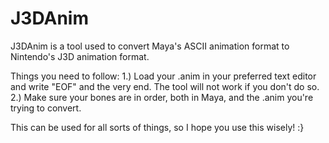 # J3DAnim 

J3DAnim is a tool used to convert Maya's ASCII animation format to Nintendo's J3D animation format.

Things you need to follow:
1.) Load your .anim in your preferred text editor and write "EOF" and the very end. The tool will not work if you don't do so.
2.) Make sure your bones are in order, both in Maya, and the .anim you're trying to convert.

This can be used for all sorts of things, so I hope you use this wisely! :}
